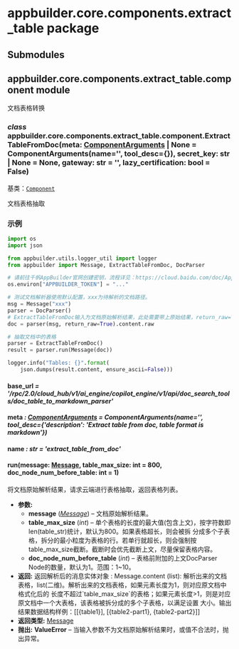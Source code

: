 # appbuilder.core.components.extract_table package

## Submodules

## appbuilder.core.components.extract_table.component module

文档表格转换

### *class* appbuilder.core.components.extract_table.component.ExtractTableFromDoc(meta: [ComponentArguments](appbuilder.core.md#appbuilder.core.component.ComponentArguments) | None = ComponentArguments(name='', tool_desc={}), secret_key: str | None = None, gateway: str = '', lazy_certification: bool = False)

基类：[`Component`](appbuilder.core.md#appbuilder.core.component.Component)

文档表格抽取

### 示例

```python
import os
import json

from appbuilder.utils.logger_util import logger
from appbuilder import Message, ExtractTableFromDoc, DocParser

# 请前往千帆AppBuilder官网创建密钥，流程详见：https://cloud.baidu.com/doc/AppBuilder/s/Olq6grrt6#1%E3%80%81%E5%88%9B%E5%BB%BA%E5%AF%86%E9%92%A5
os.environ["APPBUILDER_TOKEN"] = "..."

# 测试文档解析器使用默认配置，xxx为待解析的文档路径。
msg = Message("xxx")
parser = DocParser()
# ExtractTableFromDoc输入为文档原始解析结果，此处需要带上原始结果，return_raw=True.
doc = parser(msg, return_raw=True).content.raw

# 抽取文档中的表格
parser = ExtractTableFromDoc()
result = parser.run(Message(doc))

logger.info("Tables: {}".format(
    json.dumps(result.content, ensure_ascii=False)))
```

#### base_url *= '/rpc/2.0/cloud_hub/v1/ai_engine/copilot_engine/v1/api/doc_search_tools/doc_table_to_markdown_parser'*

#### meta *: [ComponentArguments](appbuilder.core.md#appbuilder.core.component.ComponentArguments)* *= ComponentArguments(name='', tool_desc={'description': 'Extract table from doc, table format is markdown'})*

#### name *: str* *= 'extract_table_from_doc'*

#### run(message: [Message](appbuilder.core.md#appbuilder.core.message.Message), table_max_size: int = 800, doc_node_num_before_table: int = 1)

将文档原始解析结果，请求云端进行表格抽取，返回表格列表。

* **参数:**
  * **message** ([*Message*](appbuilder.core.md#appbuilder.core.message.Message)) – 文档原始解析结果。
  * **table_max_size** (*int*) – 单个表格的长度的最大值(包含上文)，按字符数即len(table_str)统计，默认为800。如果表格超长，则会被拆            分成多个子表格，拆分的最小粒度为表格的行。若单行就超长，则会强制按table_max_size截断。截断时会优先截断上文，尽量保留表格内容。
  * **doc_node_num_before_table** (*int*) – 表格前附加的上文DocParser Node的数量，默认为1。范围：1~10。
* **返回:**
  返回解析后的消息实体对象
  : Message.content (list): 解析出来的文档表格，list(二维)。解析出来的文档表格，如果元素长度为1，则对应原文档中格式化后的                长度不超过\`table_max_size\`的表格；如果元素长度>1，则是对应原文档中一个大表格，该表格被拆分成的多个子表格，以满足设置                大小。输出结果数据结构样例：[[{table1}], [{table2-part1}, {table2-part2}]]
* **返回类型:**
  [Message](appbuilder.core.md#appbuilder.core.message.Message)
* **抛出:**
  **ValueError** – 当输入参数不为文档原始解析结果时，或值不合法时，抛出异常。
